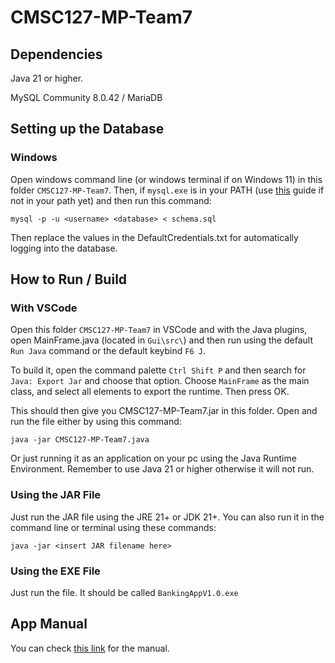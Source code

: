 # CMSC127-MP-Team7

## Dependencies

Java 21 or higher.

MySQL Community 8.0.42 / MariaDB

## Setting up the Database

### Windows

Open windows command line (or windows terminal if on Windows 11) in this folder `CMSC127-MP-Team7`.
Then, if `mysql.exe` is in your PATH (use [this](https://dev.mysql.com/doc/mysql-windows-excerpt/5.7/en/mysql-installation-windows-path.html)
guide if not in your path yet) and then run this command:

```
mysql -p -u <username> <database> < schema.sql
```

Then replace the values in the DefaultCredentials.txt for automatically logging into the database.

## How to Run / Build

### With VSCode

Open this folder `CMSC127-MP-Team7` in VSCode and with the Java plugins, open MainFrame.java
(located in `Gui\src\`) and then run using the default `Run Java` command or the default keybind `F6 J`.

To build it, open the command palette `Ctrl Shift P` and then search for `Java: Export Jar` and choose that option.
Choose `MainFrame` as the main class, and select all elements to export the runtime. Then press OK.

This should then give you CMSC127-MP-Team7.jar in this folder. Open and run the file either by using this command:

```
java -jar CMSC127-MP-Team7.java
```

Or just running it as an application on your pc using the Java Runtime Environment.
Remember to use Java 21 or higher otherwise it will not run.

### Using the JAR File

Just run the JAR file using the JRE 21+ or JDK 21+. You can also run it in the command line or terminal using these commands:

```
java -jar <insert JAR filename here>
```

### Using the EXE File

Just run the file. It should be called `BankingAppV1.0.exe`

## App Manual

You can check [this link](https://drive.google.com/file/d/19PGokVBpCHEgE0OY-UoU7xmd-n6iladK/view?usp=drive_link) for the manual.
